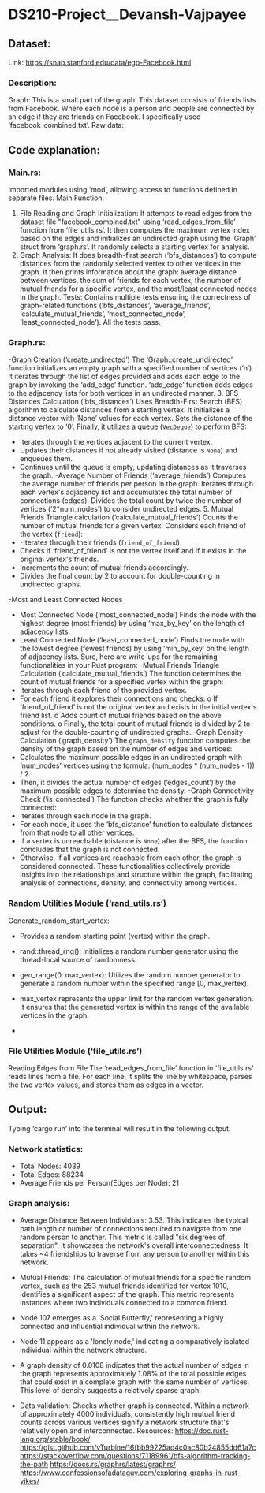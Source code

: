 # DS210-Project__Devansh-Vajpayee
## Dataset:
Link: https://snap.stanford.edu/data/ego-Facebook.html
### Description:
Graph:
This is a small part of the graph.
   This dataset consists of friends lists from Facebook. Where each node is a person and people are connected by an edge if they are friends on Facebook. I specifically used ‘facebook_combined.txt’.
Raw data:
  
## Code explanation:
### Main.rs:
Imported modules using ‘mod’, allowing access to functions defined in separate files. Main Function:
1. File Reading and Graph Initialization:
It attempts to read edges from the dataset file "facebook_combined.txt" using ‘read_edges_from_file’ function from ‘file_utils.rs’. It then computes the maximum vertex index based on the edges and initializes an undirected graph using the ‘Graph’ struct from ‘graph.rs’. It randomly selects a starting vertex for analysis.
2. Graph Analysis:
It does breadth-first search (‘bfs_distances’) to compute distances from the randomly selected vertex to other vertices in the graph. It then prints information about the graph: average distance between vertices, the sum of friends for each vertex, the number of mutual friends for a specific vertex, and the most/least connected nodes in the graph.
Tests:
Contains multiple tests ensuring the correctness of graph-related functions (‘bfs_distances’, ‘average_friends’, ‘calculate_mutual_friends’, ‘most_connected_node’, ‘least_connected_node’). All the tests pass.
### Graph.rs:
-Graph Creation (‘create_undirected’)
The ‘Graph::create_undirected’ function initializes an empty graph with a specified number of vertices (‘n’). It iterates through the list of edges provided and adds each edge to the graph by invoking the ‘add_edge’ function. ‘add_edge’ function adds edges to the adjacency lists for both vertices in an undirected manner.
3. BFS Distances Calculation (‘bfs_distances’)
Uses Breadth-First Search (BFS) algorithm to calculate distances from a starting vertex. It initializes a distance vector with ‘None’ values for each vertex. Sets the distance of the starting vertex to ‘0’. Finally, it utilizes a queue (`VecDeque`) to perform BFS:
- Iterates through the vertices adjacent to the current vertex.
- Updates their distances if not already visited (distance is `None`) and enqueues them.
- Continues until the queue is empty, updating distances as it traverses the graph.
-Average Number of Friends (‘average_friends’)
Computes the average number of friends per person in the graph. Iterates through each vertex's adjacency list and accumulates the total number of connections (edges). Divides the total count by twice the number of vertices (‘2*num_nodes’) to consider undirected edges. 5. Mutual Friends Triangle calculation (‘calculate_mutual_friends’)
Counts the number of mutual friends for a given vertex. Considers each friend of the vertex (`friend`):
- -Iterates through their friends (`friend_of_friend`).
- Checks if ‘friend_of_friend’ is not the vertex itself and if it exists in the original vertex's
friends.
- Increments the count of mutual friends accordingly.
- Divides the final count by 2 to account for double-counting in undirected graphs.

-Most and Least Connected Nodes
- Most Connected Node (‘most_connected_node’)
Finds the node with the highest degree (most friends) by using ‘max_by_key’ on the length of adjacency lists.
- Least Connected Node (‘least_connected_node’)
Finds the node with the lowest degree (fewest friends) by using ‘min_by_key’ on the length of adjacency lists.
Sure, here are write-ups for the remaining functionalities in your Rust program:
-Mutual Friends Triangle Calculation (‘calculate_mutual_friends’)
The function determines the count of mutual friends for a specified vertex within the graph:
- Iterates through each friend of the provided vertex.
- For each friend it explores their connections and checks:
o If ‘friend_of_friend’ is not the original vertex and exists in the initial vertex's friend list.
o Adds count of mutual friends based on the above conditions.
o Finally, the total count of mutual friends is divided by 2 to adjust for the
double-counting of undirected graphs.
-Graph Density Calculation (‘graph_density’)
The `graph_density` function computes the density of the graph based on the number of edges and vertices:
- Calculates the maximum possible edges in an undirected graph with ‘num_nodes’ vertices using the formula: (num_nodes * (num_nodes - 1)) / 2.
- Then, it divides the actual number of edges (‘edges_count’) by the maximum possible edges to determine the density.
-Graph Connectivity Check (‘is_connected’)
The function checks whether the graph is fully connected:
- Iterates through each node in the graph.
- For each node, it uses the ‘bfs_distance’ function to calculate distances from that node to
all other vertices.
- If a vertex is unreachable (distance is `None`) after the BFS, the function concludes that
the graph is not connected.
- Otherwise, if all vertices are reachable from each other, the graph is considered
connected.
These functionalities collectively provide insights into the relationships and structure within the graph, facilitating analysis of connections, density, and connectivity among vertices.

### Random Utilities Module (‘rand_utils.rs’)
Generate_random_start_vertex:
- Provides a random starting point (vertex) within the graph.
- rand::thread_rng(): Initializes a random number generator using the thread-local source
of randomness.

- gen_range(0..max_vertex): Utilizes the random number generator to generate a random number within the specified range [0, max_vertex).
- max_vertex represents the upper limit for the random vertex generation. It ensures that the generated vertex is within the range of the available vertices in the graph.
- 
### File Utilities Module (‘file_utils.rs’)
Reading Edges from File
The ‘read_edges_from_file’ function in ‘file_utils.rs’ reads lines from a file. For each line, it splits the line by whitespace, parses the two vertex values, and stores them as edges in a vector.
## Output:
Typing ‘cargo run’ into the terminal will result in the following output.
### Network statistics:
- Total Nodes: 4039
- Total Edges: 88234
- Average Friends per Person(Edges per Node): 21

### Graph analysis:
- Average Distance Between Individuals: 3.53. This indicates the typical path length or number of connections required to navigate from one random person to another. This metric is called "six degrees of separation", it showcases the network's overall interconnectedness. It takes ~4 friendships to traverse from any person to another within this network.
- Mutual Friends: The calculation of mutual friends for a specific random vertex, such as the 253 mutual friends identified for vertex 1010, identifies a significant aspect of the graph. This metric represents instances where two individuals connected to a common friend.
- Node 107 emerges as a 'Social Butterfly,' representing a highly connected and influential individual within the network.
- Node 11 appears as a 'lonely node,' indicating a comparatively isolated individual within the network structure.
 
- A graph density of 0.0108 indicates that the actual number of edges in the graph represents approximately 1.08% of the total possible edges that could exist in a complete graph with the same number of vertices. This level of density suggests a relatively sparse graph.
- Data validation: Checks whether graph is connected.
Within a network of approximately 4000 individuals, consistently high mutual friend counts
across various vertices signify a network structure that's relatively open and interconnected.
Resources:
https://doc.rust-lang.org/stable/book/ https://gist.github.com/vTurbine/16fbb99225ad4c0ac80b24855dd61a7c https://stackoverflow.com/questions/71189961/bfs-algorithm-tracking-the-path https://docs.rs/graphrs/latest/graphrs/ https://www.confessionsofadataguy.com/exploring-graphs-in-rust-yikes/
     
